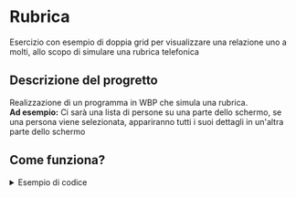 # Rubrica
Esercizio con esempio di doppia grid per visualizzare una relazione uno a molti, allo scopo di simulare una rubrica telefonica
## Descrizione del progretto
Realizzazione di un programma in WBP che simula una rubrica. <br>
**Ad esempio:**
Ci sarà una lista di persone su una parte dello schermo, se una persona viene selezionata, appariranno tutti i suoi dettagli in un'altra parte dello schermo


## Come funziona?
  
<details>
<summary>Esempio di codice </summary>

```c#
        //esempio
```

Questo segmento di codice serve a fare...
</details>

